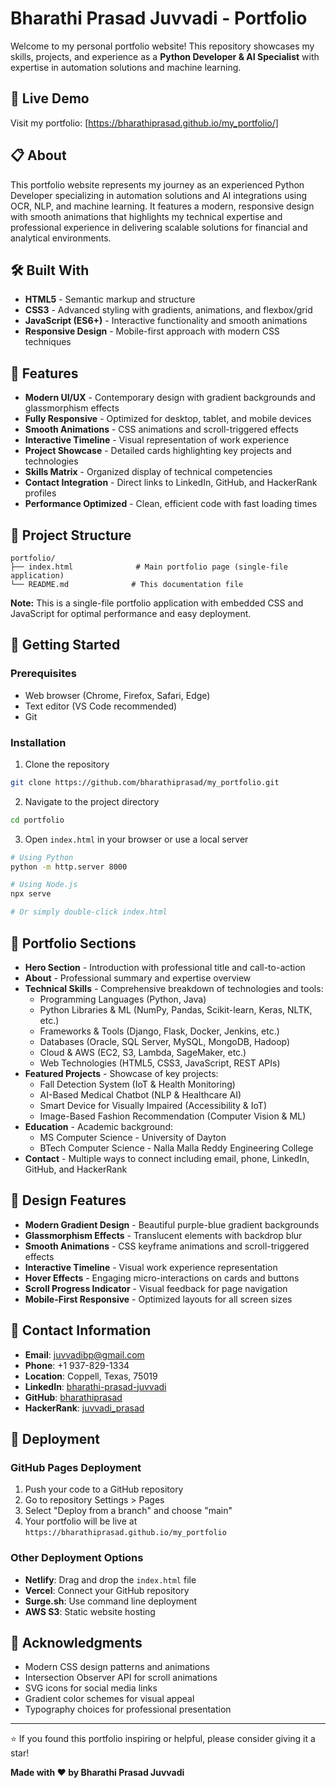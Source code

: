 # Bharathi Prasad Juvvadi - Portfolio

Welcome to my personal portfolio website! This repository showcases my skills, projects, and experience as a **Python Developer & AI Specialist** with expertise in automation solutions and machine learning.

## 🌟 Live Demo

Visit my portfolio: [https://bharathiprasad.github.io/my_portfolio/]

## 📋 About

This portfolio website represents my journey as an experienced Python Developer specializing in automation solutions and AI integrations using OCR, NLP, and machine learning. It features a modern, responsive design with smooth animations that highlights my technical expertise and professional experience in delivering scalable solutions for financial and analytical environments.

## 🛠️ Built With

- **HTML5** - Semantic markup and structure
- **CSS3** - Advanced styling with gradients, animations, and flexbox/grid
- **JavaScript (ES6+)** - Interactive functionality and smooth animations
- **Responsive Design** - Mobile-first approach with modern CSS techniques

## 🎯 Features

- **Modern UI/UX** - Contemporary design with gradient backgrounds and glassmorphism effects
- **Fully Responsive** - Optimized for desktop, tablet, and mobile devices
- **Smooth Animations** - CSS animations and scroll-triggered effects
- **Interactive Timeline** - Visual representation of work experience
- **Project Showcase** - Detailed cards highlighting key projects and technologies
- **Skills Matrix** - Organized display of technical competencies
- **Contact Integration** - Direct links to LinkedIn, GitHub, and HackerRank profiles
- **Performance Optimized** - Clean, efficient code with fast loading times

## 📂 Project Structure

```
portfolio/
├── index.html              # Main portfolio page (single-file application)
└── README.md              # This documentation file
```

**Note:** This is a single-file portfolio application with embedded CSS and JavaScript for optimal performance and easy deployment.

## 🚀 Getting Started

### Prerequisites
- Web browser (Chrome, Firefox, Safari, Edge)
- Text editor (VS Code recommended)
- Git

### Installation

1. Clone the repository
```bash
git clone https://github.com/bharathiprasad/my_portfolio.git
```

2. Navigate to the project directory
```bash
cd portfolio
```

3. Open `index.html` in your browser or use a local server
```bash
# Using Python
python -m http.server 8000

# Using Node.js
npx serve

# Or simply double-click index.html
```

## 📱 Portfolio Sections

- **Hero Section** - Introduction with professional title and call-to-action
- **About** - Professional summary and expertise overview
- **Technical Skills** - Comprehensive breakdown of technologies and tools:
  - Programming Languages (Python, Java)
  - Python Libraries & ML (NumPy, Pandas, Scikit-learn, Keras, NLTK, etc.)
  - Frameworks & Tools (Django, Flask, Docker, Jenkins, etc.)
  - Databases (Oracle, SQL Server, MySQL, MongoDB, Hadoop)
  - Cloud & AWS (EC2, S3, Lambda, SageMaker, etc.)
  - Web Technologies (HTML5, CSS3, JavaScript, REST APIs)
- **Featured Projects** - Showcase of key projects:
  - Fall Detection System (IoT & Health Monitoring)
  - AI-Based Medical Chatbot (NLP & Healthcare AI)
  - Smart Device for Visually Impaired (Accessibility & IoT)
  - Image-Based Fashion Recommendation (Computer Vision & ML)
- **Education** - Academic background:
  - MS Computer Science - University of Dayton
  - BTech Computer Science - Nalla Malla Reddy Engineering College
- **Contact** - Multiple ways to connect including email, phone, LinkedIn, GitHub, and HackerRank

## 🎨 Design Features

- **Modern Gradient Design** - Beautiful purple-blue gradient backgrounds
- **Glassmorphism Effects** - Translucent elements with backdrop blur
- **Smooth Animations** - CSS keyframe animations and scroll-triggered effects
- **Interactive Timeline** - Visual work experience representation
- **Hover Effects** - Engaging micro-interactions on cards and buttons
- **Scroll Progress Indicator** - Visual feedback for page navigation
- **Mobile-First Responsive** - Optimized layouts for all screen sizes

## 📧 Contact Information

- **Email**: juvvadibp@gmail.com
- **Phone**: +1 937-829-1334
- **Location**: Coppell, Texas, 75019
- **LinkedIn**: [bharathi-prasad-juvvadi](https://www.linkedin.com/in/bharathi-prasad-juvvadi/)
- **GitHub**: [bharathiprasad](https://github.com/bharathiprasad)
- **HackerRank**: [juvvadi_prasad](https://www.hackerrank.com/profile/juvvadi_prasad)

## 🚀 Deployment

### GitHub Pages Deployment
1. Push your code to a GitHub repository
2. Go to repository Settings > Pages
3. Select "Deploy from a branch" and choose "main"
4. Your portfolio will be live at `https://bharathiprasad.github.io/my_portfolio`

### Other Deployment Options
- **Netlify**: Drag and drop the `index.html` file
- **Vercel**: Connect your GitHub repository
- **Surge.sh**: Use command line deployment
- **AWS S3**: Static website hosting


## 🙏 Acknowledgments

- Modern CSS design patterns and animations
- Intersection Observer API for scroll animations
- SVG icons for social media links
- Gradient color schemes for visual appeal
- Typography choices for professional presentation

---

⭐ If you found this portfolio inspiring or helpful, please consider giving it a star!

**Made with ❤️ by Bharathi Prasad Juvvadi**
